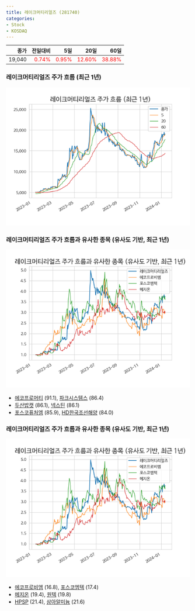 ```yaml
---
title: 레이크머티리얼즈 (281740)
categories:
- Stock
- KOSDAQ
---
```


|종가|전일대비|5일|20일|60일|
|---:|-------:|--:|---:|---:|
|19,040|<span style="color: red">0.74%</span>|<span style="color: red">0.95%</span>|<span style="color: red">12.60%</span>|<span style="color: red">38.88%</span>|

<!-- more -->
### 레이크머티리얼즈 주가 흐름 (최근 1년)
![281740](/assets/images/stock/281740.png)


### 레이크머티리얼즈 주가 흐름과 유사한 종목 (유사도 기반, 최근 1년)
![281740](/assets/images/stock/281740_sim.png)

- [에코프로머티](/450080/) (91.1), [파크시스템스](/140860/) (86.4)
- [두산밥캣](/241560/) (86.1), [넥스틴](/348210/) (86.1)
- [포스코퓨처엠](/003670/) (85.9), [HD한국조선해양](/009540/) (84.0)


### 레이크머티리얼즈 주가 흐름과 유사한 종목 (유사도 기반, 최근 1년)
![281740](/assets/images/stock/281740_sim.png)

- [에코프로비엠](/247540/) (16.8), [포스코엠텍](/009520/) (17.4)
- [메지온](/140410/) (19.4), [원텍](/336570/) (19.8)
- [HPSP](/403870/) (21.4), [삼아알미늄](/006110/) (21.6)